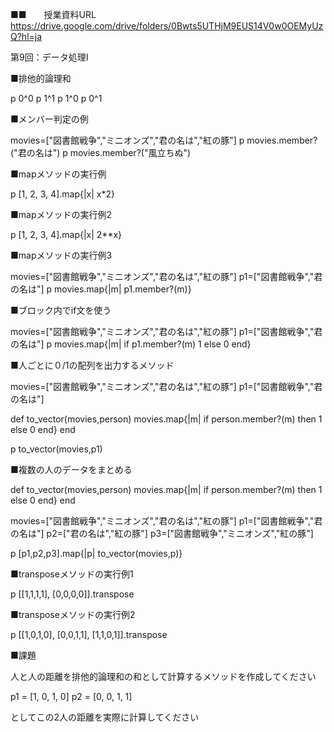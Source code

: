 ■■　　授業資料URL
https://drive.google.com/drive/folders/0Bwts5UTHjM9EUS14V0w0OEMyUzQ?hl=ja

第9回：データ処理I

■排他的論理和

p 0^0
p 1^1
p 1^0
p 0^1

■メンバー判定の例

movies=["図書館戦争","ミニオンズ","君の名は","紅の豚"]
p movies.member?("君の名は")
p movies.member?("風立ちぬ")

■mapメソッドの実行例

p [1, 2, 3, 4].map{|x| x*2}

■mapメソッドの実行例2

p [1, 2, 3, 4].map{|x| 2**x}

■mapメソッドの実行例3

movies=["図書館戦争","ミニオンズ","君の名は","紅の豚"]
p1=["図書館戦争","君の名は"]
p movies.map{|m| p1.member?(m)}

■ブロック内でif文を使う

movies=["図書館戦争","ミニオンズ","君の名は","紅の豚"]
p1=["図書館戦争","君の名は"]
p movies.map{|m|
                if p1.member?(m)
                    1
                else
                    0
                end}

■人ごとに０/1の配列を出力するメソッド

movies=["図書館戦争","ミニオンズ","君の名は","紅の豚"]
p1=["図書館戦争","君の名は"]

def to_vector(movies,person)
  movies.map{|m| if person.member?(m) then
                    1
                 else
                    0
                 end}
end

p to_vector(movies,p1)

■複数の人のデータをまとめる

def to_vector(movies,person)
  movies.map{|m| if person.member?(m) then
                    1
                 else
                    0
                 end}
end

movies=["図書館戦争","ミニオンズ","君の名は","紅の豚"]
p1=["図書館戦争","君の名は"]
p2=["君の名は","紅の豚"]
p3=["図書館戦争","ミニオンズ","紅の豚"]

p [p1,p2,p3].map{|p| to_vector(movies,p)}

■transposeメソッドの実行例1

p [[1,1,1,1], [0,0,0,0]].transpose

■transposeメソッドの実行例2

p [[1,0,1,0], [0,0,1,1], [1,1,0,1]].transpose

■課題

人と人の距離を排他的論理和の和として計算するメソッドを作成してください

p1  = [1, 0, 1, 0]
p2  = [0, 0, 1, 1]

としてこの2人の距離を実際に計算してください


